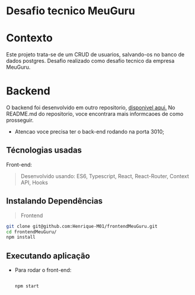 # Desafio tecnico MeuGuru

# Contexto
Este projeto trata-se de um CRUD de usuarios, salvando-os no banco de dados postgres.
Desafio realizado como desafio tecnico da empresa MeuGuru.

# Backend

O backend foi desenvolvido em outro repositorio, [disponivel aqui.](https://github.com/Henrique-M01/backendMeuGuru)
No README.md do repositorio, voce encontrara mais informcaoes de como prosseguir.

* Atencao voce precisa ter o back-end rodando na porta 3010;

## Técnologias usadas

Front-end:
> Desenvolvido usando: ES6, Typescript, React, React-Router, Context API, Hooks


## Instalando Dependências

> Frontend
```bash
git clone git@github.com:Henrique-M01/frontendMeuGuru.git
cd frontendMeuGuru/ 
npm install
``` 

## Executando aplicação

* Para rodar o front-end:

  ```

  npm start

  ```
